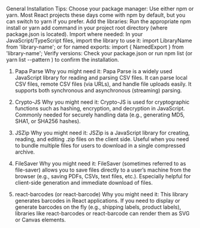 General Installation Tips:
Choose your package manager: Use either npm or yarn. Most React projects these days come with npm by default, but you can switch to yarn if you prefer.
Add the libraries: Run the appropriate npm install <package-name> or yarn add <package-name> command in your project root directory (where package.json is located).
Import where needed: In your JavaScript/TypeScript files, import the library to use it:
import LibraryName from 'library-name';
or for named exports:
import { NamedExport } from 'library-name';
Verify versions: Check your package.json or run npm list <package-name> (or yarn list --pattern <package-name>) to confirm the installation.

1. Papa Parse
Why you might need it:
Papa Parse is a widely used JavaScript library for reading and parsing CSV files.
It can parse local CSV files, remote CSV files (via URLs), and handle file uploads easily.
It supports both synchronous and asynchronous (streaming) parsing.

2. Crypto-JS
Why you might need it:
Crypto-JS is used for cryptographic functions such as hashing, encryption, and decryption in JavaScript.
Commonly needed for securely handling data (e.g., generating MD5, SHA1, or SHA256 hashes).

3. JSZip
Why you might need it:
JSZip is a JavaScript library for creating, reading, and editing .zip files on the client side.
Useful when you need to bundle multiple files for users to download in a single compressed archive.

4. FileSaver
Why you might need it:
FileSaver (sometimes referred to as file-saver) allows you to save files directly to a user’s machine from the browser (e.g., saving PDFs, CSVs, text files, etc.).
Especially helpful for client-side generation and immediate download of files.

5. react-barcodes (or react-barcode)
Why you might need it:
This library generates barcodes in React applications.
If you need to display or generate barcodes on the fly (e.g., shipping labels, product labels), libraries like react-barcodes or react-barcode can render them as SVG or Canvas elements.

